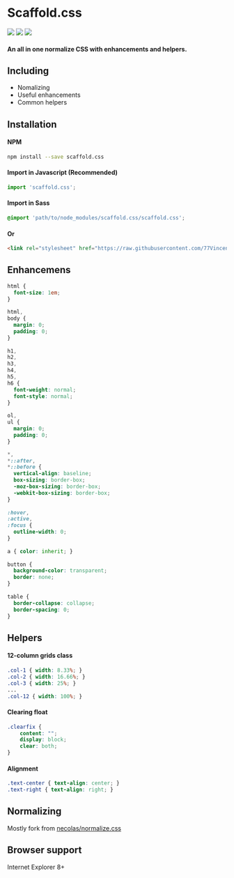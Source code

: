 # Scaffold.css

<a href="https://travis-ci.org/77Vincent/scaffold.css"><img src="https://travis-ci.org/77Vincent/scaffold.css.svg?branch=master"></a>
<a href="https://www.npmjs.com/package/scaffold.css"><img src="https://img.shields.io/badge/npm-v1.1.0-blue.svg"></a>
<a href="https://github.com/77Vincent/scaffold.css/blob/master/LICENSE"><img src="https://img.shields.io/badge/lisence-MIT-blue.svg"></a>

#### An all in one normalize CSS with enhancements and helpers.
## Including

* Nomalizing
* Useful enhancements
* Common helpers

## Installation
#### NPM

```sh
npm install --save scaffold.css
```

#### Import in Javascript (Recommended)

```js
import 'scaffold.css';
```

#### Import in Sass

```scss
@import 'path/to/node_modules/scaffold.css/scaffold.css';
```

#### Or

```html
<link rel="stylesheet" href="https://raw.githubusercontent.com/77Vincent/scaffold.css/master/scaffold.css">
```

## Enhancemens

```css
html {
  font-size: 1em;
}
 
html,
body {                                                                                                                                                        
  margin: 0;
  padding: 0;
}
 
h1,
h2,
h3,
h4,
h5,
h6 {
  font-weight: normal;
  font-style: normal;
}
 
ol,
ul {
  margin: 0;
  padding: 0;
}

*,
*::after,
*::before {
  vertical-align: baseline;
  box-sizing: border-box;
  -moz-box-sizing: border-box;
  -webkit-box-sizing: border-box;
}
 
:hover,
:active,                                                                                                                                                      
:focus {
  outline-width: 0;
}
 
a { color: inherit; }
 
button {
  background-color: transparent;
  border: none;
}
 
table {
  border-collapse: collapse;
  border-spacing: 0;
}
```

## Helpers

#### 12-column grids class
```css
.col-1 { width: 8.33%; }
.col-2 { width: 16.66%; }
.col-3 { width: 25%; }
...
.col-12 { width: 100%; }
```

#### Clearing float
```css
.clearfix {
    content: "";
    display: block;
    clear: both;
}
```

#### Alignment
```css
.text-center { text-align: center; }
.text-right { text-align: right; }
```

## Normalizing
Mostly fork from <a href="https://github.com/necolas/normalize.css">necolas/normalize.css</a>

## Browser support
Internet Explorer 8+
